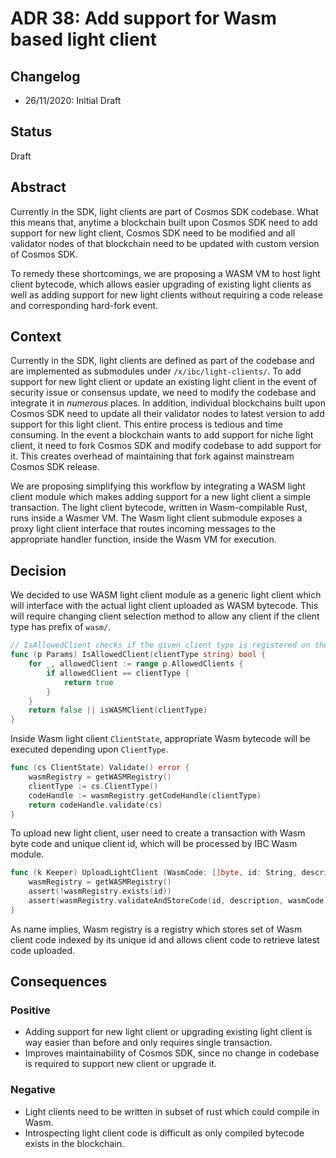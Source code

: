 # ADR 38: Add support for Wasm based light client

## Changelog

- 26/11/2020: Initial Draft

## Status

Draft

## Abstract

Currently in the SDK, light clients are part of Cosmos SDK codebase. What this means that, anytime a blockchain built 
upon Cosmos SDK need to add support for new light client, Cosmos SDK need to be modified and all validator nodes of that 
blockchain need to be updated with custom version of Cosmos SDK. 

To remedy these shortcomings, we are proposing a WASM VM to host light client bytecode, which allows easier upgrading of 
existing light clients as well as adding support for new light clients without requiring a code release and corresponding 
hard-fork event.

## Context
Currently in the SDK, light clients are defined as part of the codebase and are implemented as submodules under 
`/x/ibc/light-clients/`. To add support for new light client or update an existing light client in the event of security 
issue or consensus update, we need to modify the codebase and integrate it in *numerous* places. In addition, individual 
blockchains built upon Cosmos SDK need to update all their validator nodes to latest version to add support for this 
light client. This entire process is tedious and time consuming. In the event a blockchain wants to add support for niche 
light client, it need to fork Cosmos SDK and modify codebase to add support for it. This creates overhead of maintaining 
that fork against mainstream Cosmos SDK release.

We are proposing simplifying this workflow by integrating a WASM light client module which makes adding support for 
a new light client a simple transaction. The light client bytecode, written in Wasm-compilable Rust, runs inside a Wasmer 
VM. The Wasm light client submodule exposes a proxy light client interface that routes incoming messages to the 
appropriate handler function, inside the Wasm VM for execution.

## Decision

We decided to use WASM light client module as a generic light client which will interface with the actual light client 
uploaded as WASM bytecode. This will require changing client selection method to allow any client if the client type 
has prefix of `wasm/`.

```go
// IsAllowedClient checks if the given client type is registered on the allowlist.
func (p Params) IsAllowedClient(clientType string) bool {
	for _, allowedClient := range p.AllowedClients {
		if allowedClient == clientType {
			return true
		}
	}
	return false || isWASMClient(clientType)
}
```

Inside Wasm light client `ClientState`, appropriate Wasm bytecode will be executed depending upon `ClientType`.

```go
func (cs ClientState) Validate() error {
    wasmRegistry = getWASMRegistry()
	clientType := cs.ClientType()
    codeHandle := wasmRegistry.getCodeHandle(clientType)
    return codeHandle.validate(cs)
}
```

To upload new light client, user need to create a transaction with Wasm byte code and unique client id, which will be 
processed by IBC Wasm module.

```go
func (k Keeper) UploadLightClient (WasmCode: []byte, id: String, description: String) {
    wasmRegistry = getWASMRegistry()
    assert(!wasmRegistry.exists(id))
    assert(wasmRegistry.validateAndStoreCode(id, description, wasmCode, false))
}
```

As name implies, Wasm registry is a registry which stores set of Wasm client code indexed by its unique id and allows 
client code to retrieve latest code uploaded.

## Consequences

### Positive
- Adding support for new light client or upgrading existing light client is way easier than before and only requires single transaction.
- Improves maintainability of Cosmos SDK, since no change in codebase is required to support new client or upgrade it.

### Negative
- Light clients need to be written in subset of rust which could compile in Wasm.
- Introspecting light client code is difficult as only compiled bytecode exists in the blockchain.
